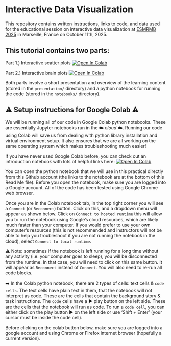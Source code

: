 # Interactive Data Visualization

This repository contains written instructions, links to code, and data used for the educational session on interactive data visualization at [ESMRMB 2025](https://esmrmb2025.org/) in Marseille, France on October 11th, 2025.

## This tutorial contains two parts: 

Part 1.) Interactive scatter plots [![Open In Colab](https://colab.research.google.com/assets/colab-badge.svg)](https://colab.research.google.com/github/saigerutherford/esmrmb_data_viz/blob/main/notebooks/interactive_scatter_plots.ipynb)


Part 2.) Interactive brain plots [![Open In Colab](https://colab.research.google.com/assets/colab-badge.svg)](https://colab.research.google.com/github/saigerutherford/esmrmb_data_viz/blob/main/notebooks/interactive_brain_plots.ipynb)

Both parts involve a short presentation and overview of the learning content (stored in the `presentation/` directory) and a python notebook for running the code (stored in the `notebooks/` directory). 


## :warning: Setup instructions for Google Colab :warning:
We will be running all of our code in Google Colab python notebooks. These are essentially Jupyter notebooks run in the :cloud: *cloud* :cloud:. 
Running our code using Colab will save us from dealing with python library installation and virtual environment setup. 
It also ensures that we are all working on the same operating system which makes troubleshooting much easier! 

If you have never used Google Colab before, you can check out an introduction notebook with lots of helpful links here: [![Open In Colab](https://colab.research.google.com/assets/colab-badge.svg)](https://colab.research.google.com/notebooks/intro.ipynb)

You can open the python notebook that we will use in this practical directly from this Github account (the links to the notebook are at the bottom of this Read Me file). Before you open the notebook, make sure you are logged into a Google account. All of the code has been tested using Google Chrome web browser. 

Once you are in the Colab notebook tab, in the top right corner you will see a `Connect` (or `Reconnect`) button. Click on this, and a dropdown menu will appear as shown below. Click on `Connect to hosted runtime` this will allow you to run the notebook using Google’s cloud resources, which are likely much faster than your computer. If you would prefer to use your own computer’s resources (this is not recommended and instructors will not be able to help you troubleshoot if you are not running the notebook in the cloud), select `Connect to local runtime`. 

:warning: Note: sometimes if the notebook is left running for a long time without any activity (i.e. your computer goes to sleep), you will be disconnected from the runtime. In that case, you will need to click on this same button. It will appear as `Reconnect` instead of `Connect`. You will also need to  re-run all code blocks. 

:arrow_right: In the Colab python notebook, there are 2 types of cells: text cells & ```code cells```. The text cells have plain text in them, that the notebook will not interpret as code. These are the cells that contain the background story & task instructions. The ```code``` cells have a :arrow_forward: play button on the left side. These are the cells that the notebook will run as code. To run a ```code cell```, you can either click on the play button :arrow_forward: on the left side or use ‘Shift + Enter’ (your cursor must be inside the code cell). 
 
Before clicking on the colab button below, make sure you are logged into a google account and using Chrome or Firefox internet browser (hopefully a current version). 
